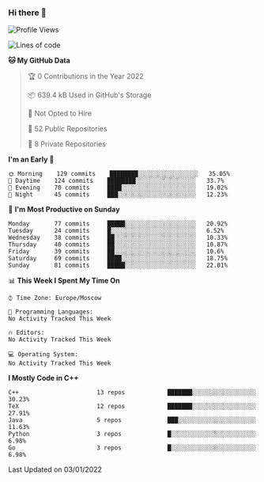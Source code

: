 ### Hi there 👋

<!--
**SemenMartynov/SemenMartynov** is a ✨ _special_ ✨ repository because its `README.md` (this file) appears on your GitHub profile.

Here are some ideas to get you started:

- 🔭 I’m currently working on ...
- 🌱 I’m currently learning ...
- 👯 I’m looking to collaborate on ...
- 🤔 I’m looking for help with ...
- 💬 Ask me about ...
- 📫 How to reach me: ...
- 😄 Pronouns: ...
- ⚡ Fun fact: ...
-->

<!--START_SECTION:waka-->
![Profile Views](http://img.shields.io/badge/Profile%20Views-9-blue)

![Lines of code](https://img.shields.io/badge/From%20Hello%20World%20I%27ve%20Written-2%20Million%20lines%20of%20code-blue)

**🐱 My GitHub Data** 

> 🏆 0 Contributions in the Year 2022
 > 
> 📦 639.4 kB Used in GitHub's Storage 
 > 
> 🚫 Not Opted to Hire
 > 
> 📜 52 Public Repositories 
 > 
> 🔑 8 Private Repositories  
 > 
**I'm an Early 🐤** 

```text
🌞 Morning    129 commits    ████████░░░░░░░░░░░░░░░░░   35.05% 
🌆 Daytime    124 commits    ████████░░░░░░░░░░░░░░░░░   33.7% 
🌃 Evening    70 commits     ████░░░░░░░░░░░░░░░░░░░░░   19.02% 
🌙 Night      45 commits     ███░░░░░░░░░░░░░░░░░░░░░░   12.23%

```
📅 **I'm Most Productive on Sunday** 

```text
Monday       77 commits     █████░░░░░░░░░░░░░░░░░░░░   20.92% 
Tuesday      24 commits     █░░░░░░░░░░░░░░░░░░░░░░░░   6.52% 
Wednesday    38 commits     ██░░░░░░░░░░░░░░░░░░░░░░░   10.33% 
Thursday     40 commits     ██░░░░░░░░░░░░░░░░░░░░░░░   10.87% 
Friday       39 commits     ██░░░░░░░░░░░░░░░░░░░░░░░   10.6% 
Saturday     69 commits     ████░░░░░░░░░░░░░░░░░░░░░   18.75% 
Sunday       81 commits     █████░░░░░░░░░░░░░░░░░░░░   22.01%

```


📊 **This Week I Spent My Time On** 

```text
⌚︎ Time Zone: Europe/Moscow

💬 Programming Languages: 
No Activity Tracked This Week

🔥 Editors: 
No Activity Tracked This Week

💻 Operating System: 
No Activity Tracked This Week

```

**I Mostly Code in C++** 

```text
C++                      13 repos            ███████░░░░░░░░░░░░░░░░░░   30.23% 
TeX                      12 repos            ███████░░░░░░░░░░░░░░░░░░   27.91% 
Java                     5 repos             ███░░░░░░░░░░░░░░░░░░░░░░   11.63% 
Python                   3 repos             █░░░░░░░░░░░░░░░░░░░░░░░░   6.98% 
Go                       3 repos             █░░░░░░░░░░░░░░░░░░░░░░░░   6.98%

```



 Last Updated on 03/01/2022
<!--END_SECTION:waka-->